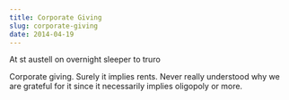 ```yaml
---
title: Corporate Giving
slug: corporate-giving
date: 2014-04-19
---
```


At st austell on overnight sleeper to truro

Corporate giving. Surely it implies rents. Never really understood why we are grateful for it since it necessarily implies oligopoly or more.